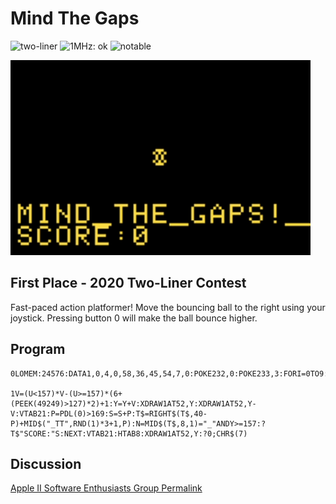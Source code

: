 # Mind The Gaps

![two-liner](https://img.shields.io/badge/two--liner-blue) ![1MHz: ok](https://img.shields.io/badge/1MHz-ok-green) ![notable](https://img.shields.io/badge/notable-gold)

![image](media/mind-the-gaps.gif "Mind The Gaps Screenshot")

## First Place - 2020 Two-Liner Contest

Fast-paced action platformer! Move the bouncing ball to the right using your joystick. Pressing button 0 will make the ball bounce higher.

## Program

```
0LOMEM:24576:DATA1,0,4,0,58,36,45,54,7,0:POKE232,0:POKE233,3:FORI=0TO9:READJ:POKE768+I,J:NEXT:HGR:POKE34,20:HOME:T$="MIND_THE_GAPS!__BTN_0_TO_JUMP_HIGHER!___":SCALE=2:ROT=8:Y=157:XDRAW1AT52,Y:FORN=0TO1:U=Y+V

1V=(U<157)*V-(U>=157)*(6+(PEEK(49249)>127)*2)+1:Y=Y+V:XDRAW1AT52,Y:XDRAW1AT52,Y-V:VTAB21:P=PDL(0)>169:S=S+P:T$=RIGHT$(T$,40-P)+MID$("_TT",RND(1)*3+1,P):N=MID$(T$,8,1)="_"ANDY>=157:?T$"SCORE:"S:NEXT:VTAB21:HTAB8:XDRAW1AT52,Y:?0;CHR$(7)
```

## Discussion

[Apple II Software Enthusiasts Group Permalink](https://www.facebook.com/groups/418327412201896/posts/533623624005607/)
